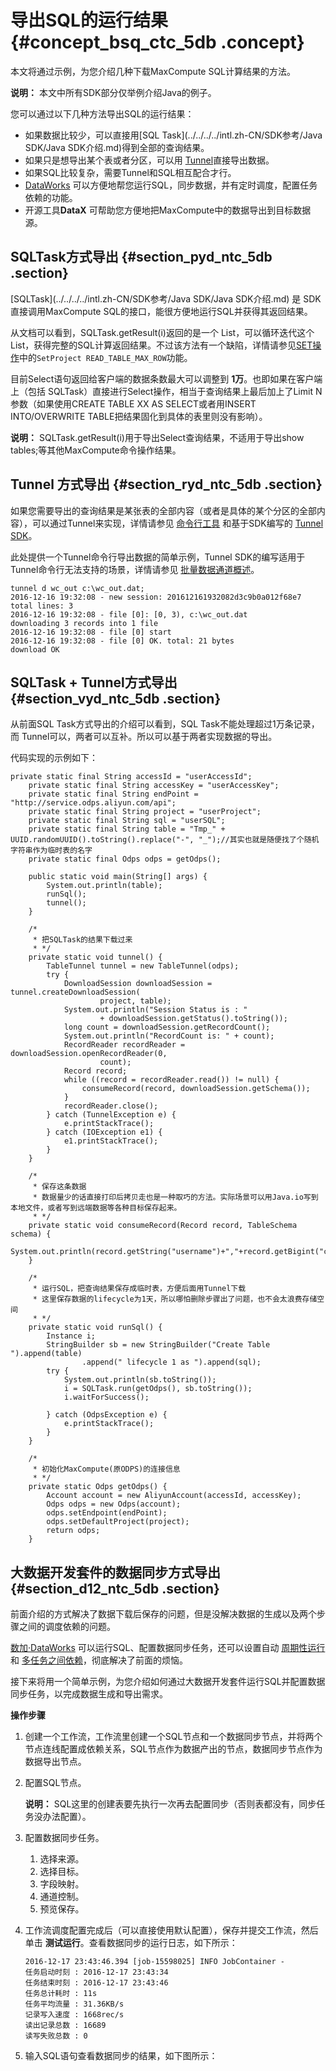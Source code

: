 # 导出SQL的运行结果 {#concept_bsq_ctc_5db .concept}

本文将通过示例，为您介绍几种下载MaxCompute SQL计算结果的方法。

**说明：** 本文中所有SDK部分仅举例介绍Java的例子。

您可以通过以下几种方法导出SQL的运行结果：

-   如果数据比较少，可以直接用[SQL Task](../../../../intl.zh-CN/SDK参考/Java SDK/Java SDK介绍.md)得到全部的查询结果。
-   如果只是想导出某个表或者分区，可以用 [Tunnel](../../../../intl.zh-CN/开发/数据上传下载/Tunnel上传下载命令.md)直接导出数据。
-   如果SQL比较复杂，需要Tunnel和SQL相互配合才行。
-   [DataWorks](https://data.aliyun.com/product/ide?) 可以方便地帮您运行SQL，同步数据，并有定时调度，配置任务依赖的功能。
-   开源工具**DataX** 可帮助您方便地把MaxCompute中的数据导出到目标数据源。

## SQLTask方式导出 {#section_pyd_ntc_5db .section}

[SQLTask](../../../../intl.zh-CN/SDK参考/Java SDK/Java SDK介绍.md) 是 SDK直接调用MaxCompute SQL的接口，能很方便地运行SQL并获得其返回结果。

从文档可以看到，SQLTask.getResult\(i\)返回的是一个 List，可以循环迭代这个List，获得完整的SQL计算返回结果。不过该方法有一个缺陷，详情请参见[SET操作](../../../../intl.zh-CN/开发/常用命令/SET操作.md#)中的`SetProject READ_TABLE_MAX_ROW`功能。

目前Select语句返回给客户端的数据条数最大可以调整到 **1万**。也即如果在客户端上（包括 SQLTask）直接进行Select操作，相当于查询结果上最后加上了Limit N参数（如果使用CREATE TABLE XX AS SELECT或者用INSERT INTO/OVERWRITE TABLE把结果固化到具体的表里则没有影响）。

**说明：** SQLTask.getResult\(i\)用于导出Select查询结果，不适用于导出show tables;等其他MaxCompute命令操作结果。

## Tunnel 方式导出 {#section_ryd_ntc_5db .section}

如果您需要导出的查询结果是某张表的全部内容（或者是具体的某个分区的全部内容），可以通过Tunnel来实现，详情请参见 [命令行工具](../../../../intl.zh-CN/开发/数据上传下载/Tunnel上传下载命令.md) 和基于SDK编写的 [Tunnel SDK](../../../../intl.zh-CN/开发/数据上传下载/批量数据通道SDK介绍/批量数据通道概要.md)。

此处提供一个Tunnel命令行导出数据的简单示例，Tunnel SDK的编写适用于Tunnel命令行无法支持的场景，详情请参见 [批量数据通道概述](../../../../intl.zh-CN/开发/数据上传下载/批量数据通道SDK介绍/批量数据通道概要.md)。

``` {#codeblock_7vy_nnv_30w}
tunnel d wc_out c:\wc_out.dat;
2016-12-16 19:32:08 - new session: 201612161932082d3c9b0a012f68e7 total lines: 3
2016-12-16 19:32:08 - file [0]: [0, 3), c:\wc_out.dat
downloading 3 records into 1 file
2016-12-16 19:32:08 - file [0] start
2016-12-16 19:32:08 - file [0] OK. total: 21 bytes
download OK
```

## SQLTask + Tunnel方式导出 {#section_vyd_ntc_5db .section}

从前面SQL Task方式导出的介绍可以看到，SQL Task不能处理超过1万条记录，而 Tunnel可以，两者可以互补。所以可以基于两者实现数据的导出。

代码实现的示例如下：

``` {#codeblock_67j_khp_d74 .language-java}
private static final String accessId = "userAccessId";
    private static final String accessKey = "userAccessKey";
    private static final String endPoint = "http://service.odps.aliyun.com/api";
    private static final String project = "userProject";
    private static final String sql = "userSQL";
    private static final String table = "Tmp_" + UUID.randomUUID().toString().replace("-", "_");//其实也就是随便找了个随机字符串作为临时表的名字
    private static final Odps odps = getOdps();

    public static void main(String[] args) {
        System.out.println(table);
        runSql();
        tunnel();
    }

    /*
     * 把SQLTask的结果下载过来
     * */
    private static void tunnel() {
        TableTunnel tunnel = new TableTunnel(odps);
        try {
            DownloadSession downloadSession = tunnel.createDownloadSession(
                    project, table);
            System.out.println("Session Status is : "
                    + downloadSession.getStatus().toString());
            long count = downloadSession.getRecordCount();
            System.out.println("RecordCount is: " + count);
            RecordReader recordReader = downloadSession.openRecordReader(0,
                    count);
            Record record;
            while ((record = recordReader.read()) != null) {
                consumeRecord(record, downloadSession.getSchema());
            }
            recordReader.close();
        } catch (TunnelException e) {
            e.printStackTrace();
        } catch (IOException e1) {
            e1.printStackTrace();
        }
    }

    /*
     * 保存这条数据
     * 数据量少的话直接打印后拷贝走也是一种取巧的方法。实际场景可以用Java.io写到本地文件，或者写到远端数据等各种目标保存起来。
     * */
    private static void consumeRecord(Record record, TableSchema schema) {
        System.out.println(record.getString("username")+","+record.getBigint("cnt"));
    }

    /*
     * 运行SQL，把查询结果保存成临时表，方便后面用Tunnel下载
     * 这里保存数据的lifecycle为1天，所以哪怕删除步骤出了问题，也不会太浪费存储空间
     * */
    private static void runSql() {
        Instance i;
        StringBuilder sb = new StringBuilder("Create Table ").append(table)
                .append(" lifecycle 1 as ").append(sql);
        try {
            System.out.println(sb.toString());
            i = SQLTask.run(getOdps(), sb.toString());
            i.waitForSuccess();

        } catch (OdpsException e) {
            e.printStackTrace();
        }
    }

    /*
     * 初始化MaxCompute(原ODPS)的连接信息
     * */
    private static Odps getOdps() {
        Account account = new AliyunAccount(accessId, accessKey);
        Odps odps = new Odps(account);
        odps.setEndpoint(endPoint);
        odps.setDefaultProject(project);
        return odps;
    }
```

## 大数据开发套件的数据同步方式导出 {#section_d12_ntc_5db .section}

前面介绍的方式解决了数据下载后保存的问题，但是没解决数据的生成以及两个步骤之间的调度依赖的问题。

[数加·DataWorks](https://data.aliyun.com/product/ide?) 可以运行SQL、配置数据同步任务，还可以设置自动 [周期性运行](https://www.alibabacloud.com/help/doc-detail/50130.htm) 和 [多任务之间依赖](https://www.alibabacloud.com/help/doc-detail/50130.htm)，彻底解决了前面的烦恼。

接下来将用一个简单示例，为您介绍如何通过大数据开发套件运行SQL并配置数据同步任务，以完成数据生成和导出需求。

 **操作步骤** 

1.  创建一个工作流，工作流里创建一个SQL节点和一个数据同步节点，并将两个节点连线配置成依赖关系，SQL节点作为数据产出的节点，数据同步节点作为数据导出节点。
2.  配置SQL节点。

    **说明：** SQL这里的创建表要先执行一次再去配置同步（否则表都没有，同步任务没办法配置）。

3.  配置数据同步任务。
    1.  选择来源。
    2.  选择目标。
    3.  字段映射。
    4.  通道控制。
    5.  预览保存。
4.  工作流调度配置完成后（可以直接使用默认配置），保存并提交工作流，然后单击 **测试运行**。查看数据同步的运行日志，如下所示：

    ``` {#codeblock_9aj_mzh_gn7}
    2016-12-17 23:43:46.394 [job-15598025] INFO JobContainer - 
    任务启动时刻 : 2016-12-17 23:43:34
    任务结束时刻 : 2016-12-17 23:43:46
    任务总计耗时 : 11s
    任务平均流量 : 31.36KB/s
    记录写入速度 : 1668rec/s
    读出记录总数 : 16689
    读写失败总数 : 0
    ```

5.  输入SQL语句查看数据同步的结果，如下图所示：


